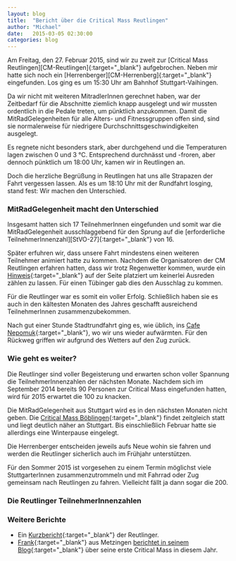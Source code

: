 ```yaml
---
layout: blog
title:  "Bericht über die Critical Mass Reutlingen"
author: "Michael"
date:   2015-03-05 02:30:00
categories: blog
---
```


<div class="text-columns" markdown='1'>
Am Freitag, den 27.&nbsp;Februar 2015, sind wir zu zweit zur [Critical Mass Reutlingen][CM-Reutlingen]{:target="_blank"} aufgebrochen.  Neben mir hatte sich noch ein [Herrenberger][CM-Herrenberg]{:target="_blank"} eingefunden.  Los ging es um 15:30&nbsp;Uhr am Bahnhof Stuttgart-Vaihingen.

Da wir nicht mit weiteren MitradlerInnen gerechnet haben, war der Zeitbedarf für die Abschnitte ziemlich knapp ausgelegt und wir mussten ordentlich in die Pedale treten, um pünktlich anzukommen.  Damit die MitRadGelegenheiten für alle Alters- und Fitnessgruppen offen sind, sind sie normalerweise für niedrigere Durchschnittsgeschwindigkeiten ausgelegt.

Es regnete nicht besonders stark, aber durchgehend und die Temperaturen lagen zwischen 0 und 3&nbsp;°C.  Entsprechend durchnässt und -froren, aber dennoch pünktlich um 18:00&nbsp;Uhr, kamen wir in Reutlingen an.

Doch die herzliche Begrüßung in Reutlingen hat uns alle Strapazen der Fahrt vergessen lassen.  Als es um 18:10&nbsp;Uhr mit der Rundfahrt losging, stand fest: Wir machen den Unterschied.
</div>

### MitRadGelegenheit macht den Unterschied

<div class="text-columns" markdown='1'>
Insgesamt hatten sich 17 TeilnehmerInnen eingefunden und somit war die MitRadGelegenheit ausschlaggebend für den Sprung auf die [erforderliche TeilnehmerInnenzahl][StVO-27]{:target="_blank"} von 16.

Später erfuhren wir, dass unsere Fahrt mindestens einen weiteren Teilnehmer animiert hatte zu kommen.  Nachdem die Organisatoren der CM Reutlingen erfahren hatten, dass wir trotz Regenwetter kommen, wurde ein [Hinweis][CMR-Update]{:target="_blank"} auf der Seite platziert um keinerlei Ausreden zählen zu lassen.  Für einen Tübinger gab dies den Ausschlag zu kommen.

Für die Reutlinger war es somit ein voller Erfolg.  Schließlich haben sie es auch in den kältesten Monaten des Jahres geschafft ausreichend TeilnehmerInnen zusammenzubekommen.

Nach gut einer Stunde Stadtrundfahrt ging es, wie üblich, ins [Cafe Nepomuk][Cafe-Nepomuk]{:target="_blank"}, wo wir uns wieder aufwärmten.  Für den Rückweg griffen wir aufgrund des Wetters auf den Zug zurück.
</div>

### Wie geht es weiter?

<div class="text-columns" markdown='1'>
Die Reutlinger sind voller Begeisterung und erwarten schon voller Spannung die TeilnehmerInnenzahlen der nächsten Monate.  Nachdem sich im September 2014 bereits 90&nbsp;Personen zur Critical Mass eingefunden hatten, wird für 2015 erwartet die 100 zu knacken.

Die MitRadGelegenheit aus Stuttgart wird es in den nächsten Monaten nicht geben.  Die [Critical Mass Böblingen][CM-Boeblingen]{:target="_blank"} findet zeitgleich statt und liegt deutlich näher an Stuttgart.  Bis einschließlich Februar hatte sie allerdings eine Winterpause eingelegt.

Die Herrenberger entscheiden jeweils aufs Neue wohin sie fahren und werden die Reutlinger sicherlich auch im Frühjahr unterstützen.

Für den Sommer 2015 ist vorgesehen zu einem Termin möglichst viele StuttgarterInnen zusammenzutrommeln und mit Fahrrad oder Zug gemeinsam nach Reutlingen zu fahren.  Vielleicht fällt ja dann sogar die 200.
</div>

### Die Reutlinger TeilnehmerInnenzahlen

<div id="figure"></div>

### Weitere Berichte

* Ein [Kurzbericht][CMR-Kurzbericht]{:target="_blank"} der Reutlinger.
* [Frank][FrankTwitter]{:target="_blank"} aus Metzingen [berichtet in seinem Blog][FrankBlogBericht]{:target="_blank"} über seine erste Critical Mass in diesem Jahr.





<script src="{{ "/vendor/js/d3.min.js" | prepend: site.baseurl }}"></script>
<script src="{{ "/js/attendance.min.js" | prepend: site.baseurl }}"></script>

<script>
  $(document).ready(function(){
    showAttendance(
      "/data/critical-mass/attendance/reutlingen.json",
      "figure"
    );
  });
</script>




[CM-Reutlingen]:    https://criticalmassreutlingen.wordpress.com/
[CM-Herrenberg]:    https://criticalmassherrenberg.wordpress.com/
[StVO-27]:          http://www.gesetze-im-internet.de/stvo_2013/__27.html
[CMR-Update]:       https://criticalmassreutlingen.wordpress.com/2015/02/22/27-februar-2015/
[Cafe-Nepomuk]:     http://www.cafe-nepomuk.de/
[CM-Boeblingen]:    http://www.radeln-in-bb.de/criticalmass/
[CMR-Kurzbericht]:  https://criticalmassreutlingen.wordpress.com/2015/02/27/401/
[FrankTwitter]:     https://twitter.com/riedelwerk
[FrankBlogBericht]: https://riedelwerk.wordpress.com/2015/03/04/536-criticalmass-reutlingen-februar-2015/
